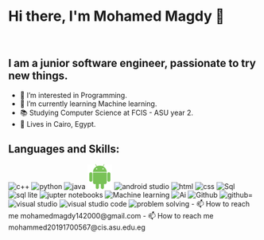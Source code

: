 <h1>Hi there, I'm Mohamed Magdy 👋</h1>
<br/>
<h2>I am a junior software engineer, passionate to try new things.</h2>
<ul>
  <li>👀 I’m interested in Programming.</li>
  <li>🌱 I’m currently learning Machine learning.</li>
  <li>📚 Studying Computer Science at FCIS - ASU year 2.</li>
  <li>📌 Lives in Cairo, Egypt.</li>
</ul>
<h2>Languages and Skills:</h2>
 <img src="https://raw.githubusercontent.com/jmnote/z-icons/master/svg/cpp.svg" alt="c++" width="50" height="50"/>
 <img src="https://raw.githubusercontent.com/jmnote/z-icons/master/svg/python.svg" alt="python" width="50" height="50"/>
 <img src="htps://raw.githubusercontent.com/jmnote/z-icons/master/svg/java.svg"alt="java" width="50" height="50"/>
 <img src="https://raw.githubusercontent.com/github/explore/361e2821e2dea67711cde99c9c40ed357061cf27/topics/android/android.png" alt="android" width="50" height="50"/>
 <img src="https://camo.githubusercontent.com/4941fcc9ec67c9140a88ae371985ae06d62e1cdfa781ebf342a77b27ca3a9d46/68747470733a2f2f322e62702e626c6f6773706f742e636f6d2f2d747a6d317477595f454e4d2f586c43527549305a6b52492f41414141414141414f736f2f426d4e4f55414e5857787763357677736c4e773357706a72446c67733950757751434c63424741735948512f73313630302f706173746564253242696d616765253242302e706e67" alt="android studio" width="50" height="50"/>
 <img src="![image](https://user-images.githubusercontent.com/58373612/124962705-3e5fb600-e01f-11eb-994f-0d9bb141201f.png)" alt="html" width="50" height="50"/>
 <img src="https://camo.githubusercontent.com/b9ff2641365bb0ac8857e711a30524d56aacf427e7dacd51c07cf81e7bd96668/68747470733a2f2f63646e342e69636f6e66696e6465722e636f6d2f646174612f69636f6e732f736f6369616c2d6d656469612d6c6f676f732d362f3531322f3132312d637373332d3531322e706e67" alt="css" width="50" height="50"/>
 <img src="https://camo.githubusercontent.com/d0b78e916b3ede3473fc1a170ab0cbd72e80af18c75e9cdd7ebeb8dec3e6096f/68747470733a2f2f75706c6f61642e77696b696d656469612e6f72672f77696b6970656469612f656e2f7468756d622f362f36382f4f7261636c655f53514c5f446576656c6f7065725f6c6f676f2e7376672f3132303070782d4f7261636c655f53514c5f446576656c6f7065725f6c6f676f2e7376672e706e67" alt="Sql" width="50" height="50"/>
 <img src="https://raw.githubusercontent.com/jmnote/z-icons/master/svg/cpp.svg" alt="sql lite" width="50" height="50"/>
 <img src="https://raw.githubusercontent.com/jmnote/z-icons/master/svg/cpp.svg" alt="jupter notebooks" width="50" height="50"/>
 <img src="https://raw.githubusercontent.com/jmnote/z-icons/master/svg/cpp.svg" alt="Machine learning" width="50" height="50"/>
 <img src="https://raw.githubusercontent.com/jmnote/z-icons/master/svg/cpp.svg" alt="Ai" width="50" height="50"/>
 <img src="https://camo.githubusercontent.com/7fa5cacd0da89c37ae8530efbbe92f2144af94b9b6270f4197b488f8b315eaae/68747470733a2f2f75706c6f61642e77696b696d656469612e6f72672f77696b6970656469612f636f6d6d6f6e732f392f39312f4f637469636f6e732d6d61726b2d6769746875622e737667" alt="Github"50" height="50"/>
 <img src="https://raw.githubusercontent.com/jmnote/z-icons/master/svg/git.svg" alt="github="50" height="50"/> 
 <img src="https://raw.githubusercontent.com/jmnote/z-icons/master/svg/cpp.svg" alt="visual studio" width="50" height="50"/>
 <img src="https://camo.githubusercontent.com/9f1816fe8f44878d77803324ce8e3e1c4d2afc4e3f167b237e93848d3597d4fc/68747470733a2f2f75706c6f61642e77696b696d656469612e6f72672f77696b6970656469612f636f6d6d6f6e732f7468756d622f392f39612f56697375616c5f53747564696f5f436f64655f312e33355f69636f6e2e7376672f3130323470782d56697375616c5f53747564696f5f436f64655f312e33355f69636f6e2e7376672e706e67" alt="visual studio code " width="50" height="50"/>
 <img src="https://raw.githubusercontent.com/jmnote/z-icons/master/svg/cpp.svg" alt="problem solving " width="50" height="50"/>
- 📫 How to reach me mohamedmagdy142000@gmail.com 
- 📫 How to reach me mohammed20191700567@cis.asu.edu.eg 

<!---
mohamed-cs/mohamed-cs is a ✨ special ✨ repository because its `README.md` (this file) appears on your GitHub profile.
You can click the Preview link to take a look at your changes.
--->

